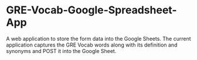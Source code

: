# GRE-Vocab-Google-Spreadsheet-App
A web application to store the form data into the Google Sheets. The current application captures the GRE Vocab words along with its definition and synonyms and POST it into the Google Sheet.
